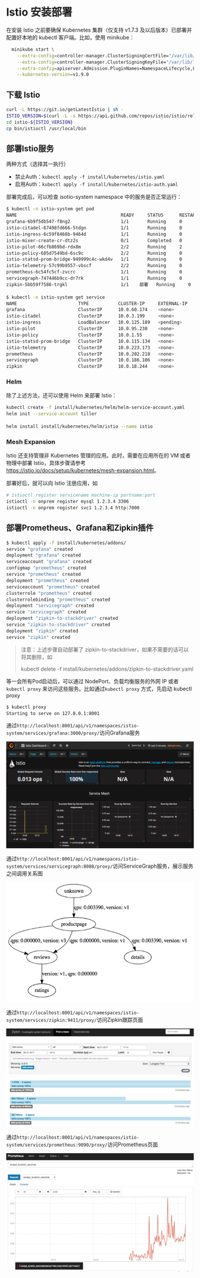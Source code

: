 # Istio 安装部署

在安装 Istio 之前要确保 Kubernetes 集群（仅支持 v1.7.3 及以后版本）已部署并配置好本地的 kubectl 客户端。比如，使用 minikube：

```sh
  minikube start \
	--extra-config=controller-manager.ClusterSigningCertFile="/var/lib/localkube/certs/ca.crt" \
	--extra-config=controller-manager.ClusterSigningKeyFile="/var/lib/localkube/certs/ca.key" \
	--extra-config=apiserver.Admission.PluginNames=NamespaceLifecycle,LimitRanger,ServiceAccount,PersistentVolumeLabel,DefaultStorageClass,DefaultTolerationSeconds,MutatingAdmissionWebhook,ValidatingAdmissionWebhook,ResourceQuota \
	--kubernetes-version=v1.9.0
```

## 下载 Istio

```sh
curl -L https://git.io/getLatestIstio | sh -
ISTIO_VERSION=$(curl -L -s https://api.github.com/repos/istio/istio/releases/latest | jq -r .tag_name)
cd istio-${ISTIO_VERSION}
cp bin/istioctl /usr/local/bin
```

## 部署Istio服务

两种方式（选择其一执行）

- 禁止Auth：`kubectl apply -f install/kubernetes/istio.yaml`
- 启用Auth：`kubectl apply -f install/kubernetes/istio-auth.yaml`

部署完成后，可以检查 isotio-system namespace 中的服务是否正常运行：

```sh
$ kubectl -n istio-system get pod
NAME                                       READY     STATUS      RESTARTS   AGE
grafana-6b9f5db547-f8ng2                   1/1       Running     0          2d
istio-citadel-67498fd666-5tdgn             1/1       Running     0          2d
istio-ingress-6c59f8468b-9464d             1/1       Running     0          2d
istio-mixer-create-cr-dtz2s                0/1       Completed   0          2d
istio-pilot-66cfb869bd-rdx8m               2/2       Running     2          2d
istio-policy-685d7549bd-6sc9c              2/2       Running     0          2d
istio-statsd-prom-bridge-949999c4c-wkd4v   1/1       Running     0          2d
istio-telemetry-57c99b9557-vbscf           2/2       Running     0          2d
prometheus-6c54fc5cf-zvcrc                 1/1       Running     0          2d
servicegraph-747446b9cc-dr7rk              1/1       Running     0          2d
zipkin-5bb59f7586-trgkl                    1/1    部署   Running     0          2d

$ kubectl -n istio-system get service
NAME                       TYPE           CLUSTER-IP     EXTERNAL-IP     PORT(S)                                                               AGE
grafana                    ClusterIP      10.0.60.174    <none>          3000/TCP                                                              2d
istio-citadel              ClusterIP      10.0.3.199     <none>          8060/TCP,9093/TCP                                                     2d
istio-ingress              LoadBalancer   10.0.125.189   <pending>       80:32058/TCP,443:32009/TCP                                            2d
istio-pilot                ClusterIP      10.0.95.230    <none>          15003/TCP,15005/TCP,15007/TCP,15010/TCP,15011/TCP,8080/TCP,9093/TCP   2d
istio-policy               ClusterIP      10.0.1.55      <none>          9091/TCP,15004/TCP,9093/TCP                                           2d
istio-statsd-prom-bridge   ClusterIP      10.0.115.134   <none>          9102/TCP,9125/UDP                                                     2d
istio-telemetry            ClusterIP      10.0.223.173   <none>          9091/TCP,15004/TCP,9093/TCP,42422/TCP                                 2d
prometheus                 ClusterIP      10.0.202.218   <none>          9090/TCP                                                              2d
servicegraph               ClusterIP      10.0.186.106   <none>          8088/TCP                                                              2d
zipkin                     ClusterIP      10.0.18.244    <none>          9411/TCP                                                              2d
```

### Helm

除了上述方法，还可以使用 Helm 来部署 Istio：

```sh
kubectl create -f install/kubernetes/helm/helm-service-account.yaml
helm init --service-account tiller

helm install install/kubernetes/helm/istio --name istio
```

### Mesh Expansion

Istio 还支持管理非 Kubernetes 管理的应用。此时，需要在应用所在的 VM 或者物理中部署 Istio，具体步骤请参考 <https://istio.io/docs/setup/kubernetes/mesh-expansion.html>。

部署好后，就可以向 Istio 注册应用，如

```sh
# istioctl register servicename machine-ip portname:port
istioctl -n onprem register mysql 1.2.3.4 3306
istioctl -n onprem register svc1 1.2.3.4 http:7000
```

## 部署Prometheus、Grafana和Zipkin插件

```sh
$ kubectl apply -f install/kubernetes/addons/
service "grafana" created
deployment "grafana" created
serviceaccount "grafana" created
configmap "prometheus" created
service "prometheus" created
deployment "prometheus" created
serviceaccount "prometheus" created
clusterrole "prometheus" created
clusterrolebinding "prometheus" created
deployment "servicegraph" created
service "servicegraph" created
deployment "zipkin-to-stackdriver" created
service "zipkin-to-stackdriver" created
deployment "zipkin" created
service "zipkin" created
```

> 注意：上述步骤自动部署了 zipkin-to-stackdriver，如果不需要的话可以将其删除，如
>
> kubectl delete -f install/kubernetes/addons/zipkin-to-stackdriver.yaml

等一会所有Pod启动后，可以通过 NodePort、负载均衡服务的外网 IP 或者 `kubectl proxy` 来访问这些服务。比如通过`kubectl proxy` 方式，先启动 kubectl proxy

```sh
$ kubectl proxy
Starting to serve on 127.0.0.1:8001
```

通过`http://localhost:8001/api/v1/namespaces/istio-system/services/grafana:3000/proxy/`访问Grafana服务

![](images/grafana.png)

通过`http://localhost:8001/api/v1/namespaces/istio-system/services/servicegraph:8088/proxy/`访问ServiceGraph服务，展示服务之间调用关系图

![](images/servicegraph.png)

通过`http://localhost:8001/api/v1/namespaces/istio-system/services/zipkin:9411/proxy/`访问Zipkin跟踪页面

![](images/zipkin.png)

通过`http://localhost:8001/api/v1/namespaces/istio-system/services/prometheus:9090/proxy/`访问Prometheus页面

![](images/prometheus.png)
